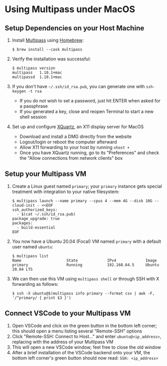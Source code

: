 # Using Multipass under MacOS

## Setup Dependencies on your Host Machine

1. Install [Multipass](https://multipass.run) using [Homebrew](https://brew.sh):
   ```console
   $ brew install --cask multipass
   ```

1. Verify the installation was successful:
   ```console
   $ multipass version
   multipass   1.10.1+mac
   multipassd  1.10.1+mac
   ```
   
1. If you don't have `~/.ssh/id_rsa.pub`, you can generate one with `ssh-keygen -t rsa`
   - If you do not wish to set a password, just hit ENTER when asked for a passphrase
   - If you generated a key, close and reopen Terminal to start a new shell session
1. Set up and configure [XQuartz](https://www.xquartz.org), an X11 display server for MacOS
	 - Download and install a DMG directly from the website
	 - Logout/login or reboot the computer afterward
	 - Allow X11 forwarding to your host by running `xhost +`
	 - Once you have XQuartz running, go to its "Preferences" and check the "Allow connections from network clients" box

## Setup your Multipass VM

1. Create a Linux guest named `primary`; your `primary` instance gets special treatment with integration to your native filesystem:
   ```console
   $ multipass launch --name primary --cpus 4 --mem 4G --disk 10G --cloud-init - <<EOF
   ssh_authorized_keys:
     - $(cat ~/.ssh/id_rsa.pub)
   package_upgrade: true
   packages:
     - build-essential
   EOF
   ```

1. You now have a Ubuntu 20.04 (Focal) VM named `primary` with a default user named `ubuntu`:
   ```console
   $ multipass list
   Name                    State             IPv4             Image
   primary                 Running           192.168.64.5     Ubuntu 20.04 LTS
   ```
	
1. We can then use this VM using `multipass shell` or through SSH with X forwarding as follows:
   ```console
   $ ssh -X ubuntu@$(multipass info primary --format csv | awk -F, '/^primary/ { print $3 }')
   ```

## Connect VSCode to your Multipass VM

1. Open VSCode and click on the green button in the bottom left corner; this should open a menu listing several "Remote-SSH" options
1. Click "Remote-SSH: Connect to Host..." and enter `ubuntu@<ip_address>`, replacing with the address of your Multipass VM
1. This will open a new VSCode window; feel free to close the old window
1. After a brief installation of the VSCode backend onto your VM, the bottom left corner's green button should now read: `SSH: <ip_address>`
